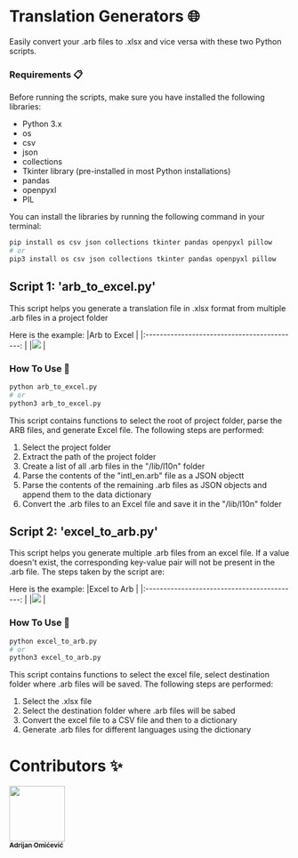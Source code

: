 # Translation Generators 🌐

Easily convert your .arb files to .xlsx and vice versa with these two Python scripts.


### Requirements 📋

Before running the scripts, make sure you have installed the following libraries:

- Python 3.x
- os
- csv
- json
- collections
- Tkinter library (pre-installed in most Python installations)
- pandas
- openpyxl
- PIL

You can install the libraries by running the following command in your terminal:
```bash
pip install os csv json collections tkinter pandas openpyxl pillow
# or
pip3 install os csv json collections tkinter pandas openpyxl pillow
```

## Script 1: 'arb_to_excel.py'

This script helps you generate a translation file in .xlsx format from multiple .arb files in a project folder

Here is the example:
|Arb to Excel                                  |
|:-------------------------------------------: |
|![](arb_to_excel.gif) |

### How To Use 🚀
```bash
python arb_to_excel.py
# or
python3 arb_to_excel.py
```
This script contains functions to select the root of project folder, parse the ARB files, and generate Excel file. The following steps are performed:
1. Select the project folder
2. Extract the path of the project folder
3. Create a list of all .arb files in the "/lib/l10n" folder
4. Parse the contents of the "intl_en.arb" file as a JSON objectt
5. Parse the contents of the remaining .arb files as JSON objects and append them to the data dictionary
6. Convert the .arb files to an Excel file and save it in the "/lib/l10n" folder

## Script 2: 'excel_to_arb.py'

This script helps you generate multiple .arb files from an excel file. If a value doesn't exist, the corresponding key-value pair will not be present in the .arb file. The steps taken by the script are:

Here is the example:
|Excel to Arb                                  |
|:-------------------------------------------: |
|![](excel_to_arb.gif) |

### How To Use 🚀
```bash
python excel_to_arb.py
# or
python3 excel_to_arb.py
```
This script contains functions to select the excel file, select destination folder where .arb files will be saved. The following steps are performed:
1. Select the .xlsx file
2. Select the destination folder where .arb files will be sabed
3. Convert the excel file to a CSV file and then to a dictionary
4. Generate .arb files for different languages using the dictionary

 
# Contributors ✨

<a href="https://hr.linkedin.com/in/adrijanomicevic"><img src="https://media-exp1.licdn.com/dms/image/C4E03AQGrVjCdENO4Bg/profile-displayphoto-shrink_200_200/0/1648504265358?e=2147483647&v=beta&t=bZ5pols8a-FTl7Q4F6ADIbt4Hagl66Cg_5aS7eeT5Ig" width="100px;"><br /><sub><b>Adrijan Omićević</b></sub></a>

